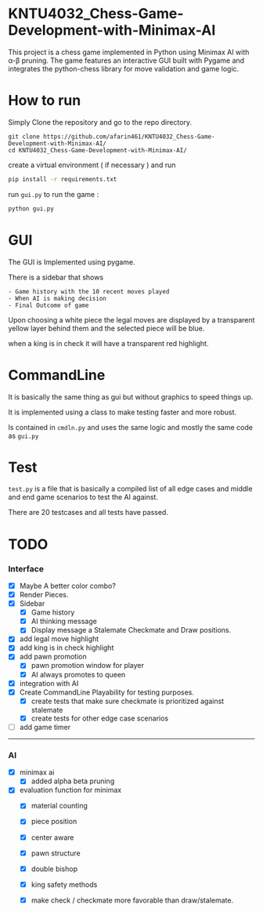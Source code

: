 # KNTU4032_Chess-Game-Development-with-Minimax-AI
This project is a chess game implemented in Python using Minimax AI with α-β pruning. The game features an interactive GUI built with Pygame and integrates the python-chess library for move validation and game logic.



# How to run 

Simply Clone the repository and go to the repo directory.

```
git clone https://github.com/afarin461/KNTU4032_Chess-Game-Development-with-Minimax-AI/
cd KNTU4032_Chess-Game-Development-with-Minimax-AI/
```

create a virtual environment ( if necessary ) and run 

``` bash
pip install -r requirements.txt
```

run `gui.py` to run the game : 

``` bash
python gui.py
```


# GUI

The GUI is Implemented using pygame.

There is a sidebar that shows 

    - Game history with the 10 recent moves played
    - When AI is making decision
    - Final Outcome of game

Upon choosing a white piece the legal moves are displayed by a transparent yellow layer behind them and the selected piece will be blue.

when a king is in check it will have a transparent red highlight.

# CommandLine

It is basically the same thing as gui but without graphics to speed things up.

It is implemented using a class to make testing faster and more robust.

Is contained in `cmdln.py` and uses the same logic and mostly the same code as `gui.py`


# Test
`test.py` is a file that is basically a compiled list of all edge cases and middle and end game scenarios to test the AI against.

There are 20 testcases and all tests have passed.

# TODO

### Interface

- [x] Maybe A better color combo?
- [x] Render Pieces.
- [x] Sidebar 
    - [x] Game history
    - [x] AI thinking message
    - [x] Display message a Stalemate Checkmate and Draw positions.
- [x] add legal move highlight
- [x] add king is in check highlight
- [x] add pawn promotion
    - [x] pawn promotion window for player
    - [x] AI always promotes to queen
- [x] integration with AI
- [x] Create CommandLine Playability for testing purposes.
    - [x] create tests that make sure checkmate is prioritized against stalemate
    - [x] create tests for other edge case scenarios

- [ ] add game timer

--- 

### AI

- [x] minimax ai
    - [x] added alpha beta pruning

- [x] evaluation function for minimax
    - [x] material counting
    - [x] piece position
    - [x] center aware
    - [x] pawn structure
    - [x] double bishop
    - [x] king safety methods
    - [x] make check / checkmate more favorable than draw/stalemate.

